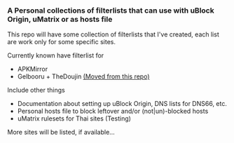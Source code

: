 ### A Personal collections of filterlists that can use with uBlock Origin, uMatrix or as hosts file

This repo will have some collection of filterlists that I've created, each list are work only for some specific sites.

Currently known have filterlist for
- APKMirror
- Gelbooru + TheDoujin [(Moved from this repo)](https://github.com/kowith337/gelbolube)

Include other things
- Documentation about setting up uBlock Origin, DNS lists for DNS66, etc.
- Personal hosts file to block leftover and/or (not|un)-blocked hosts
- uMatrix rulesets for Thai sites (Testing)

More sites will be listed, if available...
